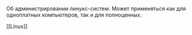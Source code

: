 Об администрировании линукс-систем. Может применяться как для одноплатных компьютеров, так и для полноценных.

[[Linux]]
